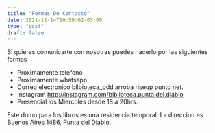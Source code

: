 ```yaml
---
title: "Formas De Contacto"
date: 2021-11-14T10:59:02-03:00
type: "post"
draft: false
---
```


Si quieres comunicarte con nosotras puedes hacerlo por las siguientes formas
- Proximamente telefono
- Proximamente whatsapp
- Correo electronico bilbioteca_pdd arroba riseup punto net.
- Instagram http://instagram.com/biblioteca.punta.del.diablo
- Presencial los Miercoles desde 18 a 20hrs.


Este domo para los libros es una residencia temporal. La direccion es [Buenos Aires 1486, Punta del Diablo](https://goo.gl/maps/ifNvH8JNZeZjvHm19). 